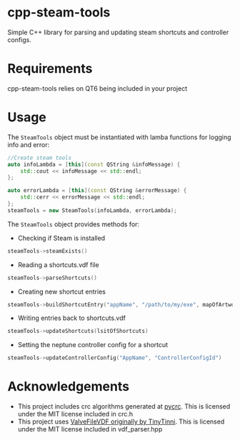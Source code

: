 # cpp-steam-tools
Simple C++ library for parsing and updating steam shortcuts and controller configs.

# Requirements
cpp-steam-tools relies on QT6 being included in your project

# Usage
The `SteamTools` object must be instantiated with lamba functions for logging info and error:
```c++
//Create steam tools
auto infoLambda = [this](const QString &infoMessage) {
    std::cout << infoMessage << std::endl;
};

auto errorLambda = [this](const QString &errorMessage) {
    std::cerr << errorMessage << std::endl;
};
steamTools = new SteamTools(infoLambda, errorLambda);
```
The `SteamTools` object provides methods for:
- Checking if Steam is installed
```c++
steamTools->steamExists()
```
- Reading a shortcuts.vdf file
```c++
steamTools->parseShortcuts()
```
- Creating new shortcut entries
```c++
steamTools->buildShortcutEntry("appName", "/path/to/my/exe", mapOfArtwork)
```
- Writing entries back to shortcuts.vdf
```c++
steamTools->updateShortcuts(lsitOfShortcuts)
```
- Setting the neptune controller config for a shortcut
```c++
steamTools->updateControllerConfig("AppName", "ControllerConfigId")
```

# Acknowledgements
- This project includes crc algorithms generated at [pycrc](https://pycrc.org). This is licensed under the MIT license included in crc.h
- This project uses [ValveFileVDF originally by TinyTinni](https://github.com/TinyTinni/ValveFileVDF). This is licensed under the MIT license included in vdf_parser.hpp
